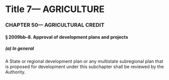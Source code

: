 
# Title 7— AGRICULTURE
### CHAPTER 50— AGRICULTURAL CREDIT
#### § 2009bb–8. Approval of development plans and projects
##### (a) In general

A State or regional development plan or any multistate subregional plan that is proposed for development under this subchapter shall be reviewed by the Authority.
